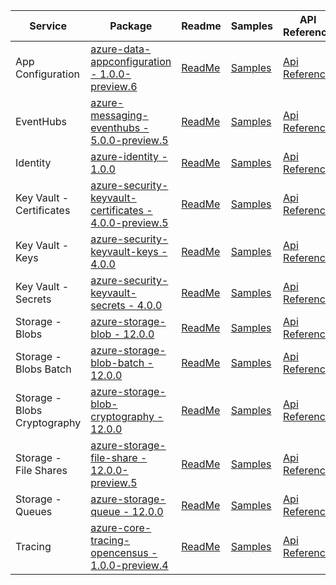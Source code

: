 | Service | Package | Readme | Samples | API Reference | Changelog |
| ------- | ------- | ------ | ------- | ------------- | --------- |
| App Configuration | [azure-data-appconfiguration - 1.0.0-preview.6](https://search.maven.org/artifact/com.azure/azure-data-appconfiguration/1.0.0-preview.6/jar/) | [ReadMe](https://github.com/Azure/azure-sdk-for-java/blob/azure-data-appconfiguration_1.0.0-preview.6/sdk/appconfiguration/azure-data-appconfiguration/README.md) | [Samples](https://github.com/Azure/azure-sdk-for-java/blob/azure-data-appconfiguration_1.0.0-preview.6/sdk/appconfiguration/azure-data-appconfiguration/src/samples) | [Api Reference](https://azuresdkdocs.blob.core.windows.net/$web/java/azure-data-appconfiguration/1.0.0-preview.6/index.html) | [ChangeLog](https://github.com/Azure/azure-sdk-for-java/blob/azure-data-appconfiguration_1.0.0-preview.6/sdk/appconfiguration/azure-data-appconfiguration/CHANGELOG.md) |
| EventHubs | [azure-messaging-eventhubs - 5.0.0-preview.5](https://search.maven.org/artifact/com.azure/azure-messaging-eventhubs/5.0.0-preview.5/jar/) | [ReadMe](https://github.com/Azure/azure-sdk-for-java/blob/azure-messaging-eventhubs_5.0.0-preview.5/sdk/eventhubs/azure-messaging-eventhubs/README.md) | [Samples](https://github.com/Azure/azure-sdk-for-java/blob/azure-messaging-eventhubs_5.0.0-preview.5/sdk/eventhubs/azure-messaging-eventhubs/src/samples) | [Api Reference](https://azuresdkdocs.blob.core.windows.net/$web/java/azure-messaging-eventhubs/5.0.0-preview.5/index.html) | [ChangeLog](https://github.com/Azure/azure-sdk-for-java/blob/azure-messaging-eventhubs_5.0.0-preview.5/sdk/eventhubs/azure-messaging-eventhubs/CHANGELOG.md) |
| Identity | [azure-identity - 1.0.0](https://search.maven.org/artifact/com.azure/azure-identity/1.0.0/jar/) | [ReadMe](https://github.com/Azure/azure-sdk-for-java/blob/azure-identity_1.0.0/sdk/identity/azure-identity/README.md) | [Samples](https://github.com/Azure/azure-sdk-for-java/blob/azure-identity_1.0.0/sdk/identity/azure-identity/src/samples) | [Api Reference](https://azuresdkdocs.blob.core.windows.net/$web/java/azure-identity/1.0.0/index.html) | [ChangeLog](https://github.com/Azure/azure-sdk-for-java/blob/azure-identity_1.0.0/sdk/identity/azure-identity/CHANGELOG.md) |
| Key Vault - Certificates | [azure-security-keyvault-certificates - 4.0.0-preview.5](https://search.maven.org/artifact/com.azure/azure-security-keyvault-certificates/4.0.0-preview.5/jar/) | [ReadMe](https://github.com/Azure/azure-sdk-for-java/blob/azure-security-keyvault-certificates_4.0.0-preview.5/sdk/keyvault/azure-security-keyvault-certificates/README.md) | [Samples](https://github.com/Azure/azure-sdk-for-java/blob/azure-security-keyvault-certificates_4.0.0-preview.5/sdk/keyvault/azure-security-keyvault-certificates/src/samples) | [Api Reference](https://azuresdkdocs.blob.core.windows.net/$web/java/azure-security-keyvault-certificates/4.0.0-preview.5/index.html) | [ChangeLog](https://github.com/Azure/azure-sdk-for-java/blob/azure-security-keyvault-certificates_4.0.0-preview.5/sdk/keyvault/azure-security-keyvault-certificates/CHANGELOG.md) |
| Key Vault - Keys | [azure-security-keyvault-keys - 4.0.0](https://search.maven.org/artifact/com.azure/azure-security-keyvault-keys/4.0.0/jar/) | [ReadMe](https://github.com/Azure/azure-sdk-for-java/blob/azure-security-keyvault-keys_4.0.0/sdk/keyvault/azure-security-keyvault-keys/README.md) | [Samples](https://github.com/Azure/azure-sdk-for-java/blob/azure-security-keyvault-keys_4.0.0/sdk/keyvault/azure-security-keyvault-keys/src/samples) | [Api Reference](https://azuresdkdocs.blob.core.windows.net/$web/java/azure-security-keyvault-keys/4.0.0/index.html) | [ChangeLog](https://github.com/Azure/azure-sdk-for-java/blob/azure-security-keyvault-keys_4.0.0/sdk/keyvault/azure-security-keyvault-keys/CHANGELOG.md) |
| Key Vault - Secrets | [azure-security-keyvault-secrets - 4.0.0](https://search.maven.org/artifact/com.azure/azure-security-keyvault-secrets/4.0.0/jar/) | [ReadMe](https://github.com/Azure/azure-sdk-for-java/blob/azure-security-keyvault-secrets_4.0.0/sdk/keyvault/azure-security-keyvault-secrets/README.md) | [Samples](https://github.com/Azure/azure-sdk-for-java/blob/azure-security-keyvault-secrets_4.0.0/sdk/keyvault/azure-security-keyvault-secrets/src/samples) | [Api Reference](https://azuresdkdocs.blob.core.windows.net/$web/java/azure-security-keyvault-secrets/4.0.0/index.html) | [ChangeLog](https://github.com/Azure/azure-sdk-for-java/blob/azure-security-keyvault-secrets_4.0.0/sdk/keyvault/azure-security-keyvault-secrets/CHANGELOG.md) |
| Storage - Blobs | [azure-storage-blob - 12.0.0](https://search.maven.org/artifact/com.azure/azure-storage-blob/12.0.0/jar/) | [ReadMe](https://github.com/Azure/azure-sdk-for-java/blob/azure-storage-blob_12.0.0/sdk/storage/azure-storage-blob/README.md) | [Samples](https://github.com/Azure/azure-sdk-for-java/blob/azure-storage-blob_12.0.0/sdk/storage/azure-storage-blob/src/samples) | [Api Reference](https://azuresdkdocs.blob.core.windows.net/$web/java/azure-storage-blob/12.0.0/index.html) | [ChangeLog](https://github.com/Azure/azure-sdk-for-java/blob/azure-storage-blob_12.0.0/sdk/storage/azure-storage-blob/CHANGELOG.md) |
| Storage - Blobs Batch | [azure-storage-blob-batch - 12.0.0](https://search.maven.org/artifact/com.azure/azure-storage-blob-batch/12.0.0/jar/) | [ReadMe](https://github.com/Azure/azure-sdk-for-java/blob/azure-storage-blob-batch_12.0.0/sdk/storage/azure-storage-blob-batch/README.md) | [Samples](https://github.com/Azure/azure-sdk-for-java/blob/azure-storage-blob-batch_12.0.0/sdk/storage/azure-storage-blob-batch/src/samples) | [Api Reference](https://azuresdkdocs.blob.core.windows.net/$web/java/azure-storage-blob-batch/12.0.0/index.html) | [ChangeLog](https://github.com/Azure/azure-sdk-for-java/blob/azure-storage-blob-batch_12.0.0/sdk/storage/azure-storage-blob-batch/CHANGELOG.md) |
| Storage - Blobs Cryptography | [azure-storage-blob-cryptography - 12.0.0](https://search.maven.org/artifact/com.azure/azure-storage-blob-cryptography/12.0.0/jar/) | [ReadMe](https://github.com/Azure/azure-sdk-for-java/blob/azure-storage-blob-cryptography_12.0.0/sdk/storage/azure-storage-blob-cryptography/README.md) | [Samples](https://github.com/Azure/azure-sdk-for-java/blob/azure-storage-blob-cryptography_12.0.0/sdk/storage/azure-storage-blob-cryptography/src/samples) | [Api Reference](https://azuresdkdocs.blob.core.windows.net/$web/java/azure-storage-blob-cryptography/12.0.0/index.html) | [ChangeLog](https://github.com/Azure/azure-sdk-for-java/blob/azure-storage-blob-cryptography_12.0.0/sdk/storage/azure-storage-blob-cryptography/CHANGELOG.md) |
| Storage - File Shares | [azure-storage-file-share - 12.0.0-preview.5](https://search.maven.org/artifact/com.azure/azure-storage-file-share/12.0.0-preview.5/jar/) | [ReadMe](https://github.com/Azure/azure-sdk-for-java/blob/azure-storage-file-share_12.0.0-preview.5/sdk/storage/azure-storage-file-share/README.md) | [Samples](https://github.com/Azure/azure-sdk-for-java/blob/azure-storage-file-share_12.0.0-preview.5/sdk/storage/azure-storage-file-share/src/samples) | [Api Reference](https://azuresdkdocs.blob.core.windows.net/$web/java/azure-storage-file-share/12.0.0-preview.5/index.html) | [ChangeLog](https://github.com/Azure/azure-sdk-for-java/blob/azure-storage-file-share_12.0.0-preview.5/sdk/storage/azure-storage-file-share/CHANGELOG.md) |
| Storage - Queues | [azure-storage-queue - 12.0.0](https://search.maven.org/artifact/com.azure/azure-storage-queue/12.0.0/jar/) | [ReadMe](https://github.com/Azure/azure-sdk-for-java/blob/azure-storage-queue_12.0.0/sdk/storage/azure-storage-queue/README.md) | [Samples](https://github.com/Azure/azure-sdk-for-java/blob/azure-storage-queue_12.0.0/sdk/storage/azure-storage-queue/src/samples) | [Api Reference](https://azuresdkdocs.blob.core.windows.net/$web/java/azure-storage-queue/12.0.0/index.html) | [ChangeLog](https://github.com/Azure/azure-sdk-for-java/blob/azure-storage-queue_12.0.0/sdk/storage/azure-storage-queue/CHANGELOG.md) |
| Tracing | [azure-core-tracing-opencensus - 1.0.0-preview.4](https://search.maven.org/artifact/com.azure/azure-core-tracing-opencensus/1.0.0-preview.4/jar/) | [ReadMe](https://github.com/Azure/azure-sdk-for-java/blob/azure-core-tracing-opencensus_1.0.0-preview.4/sdk/core/azure-core-tracing-opencensus/README.md) | [Samples](https://github.com/Azure/azure-sdk-for-java/blob/azure-core-tracing-opencensus_1.0.0-preview.4/sdk/core/azure-core-tracing-opencensus/src/samples) | [Api Reference](https://azuresdkdocs.blob.core.windows.net/$web/java/azure-core-tracing-opencensus/1.0.0-preview.4/index.html) | [ChangeLog](https://github.com/Azure/azure-sdk-for-java/blob/azure-core-tracing-opencensus_1.0.0-preview.4/sdk/core/azure-core-tracing-opencensus/CHANGELOG.md) |